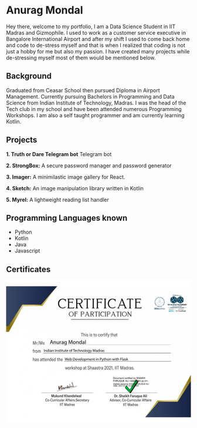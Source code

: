 # Anurag Mondal

Hey there, welcome to my portfolio, I am a Data Science Student in IIT Madras and Gizmophile. I used to work as a customer service executive in Bangalore International Airport and after my shift I used to come back home and code to de-stress myself and that is when I realized that coding is not just a hobby for me but also my passion. I have created many projects while de-stressing myself most of them would be mentioned below.


## Background

Graduated from Ceasar School then pursued Diploma in Airport Management. Currently pursuing Bachelors in Programming and Data Science from Indian Institute of Technology, Madras. I was the head of the Tech club in my school and have been attended numerous Programming Workshops. I am also a self taught programmer and am currently learning Kotlin.

## Projects 
**1. Truth or Dare Telegram bot**
Telegram bot

**2. StrongBox:**
A secure password manager and password generator

**3. Imager:**
A minimilastic image gallery for React.

**4. Sketch:**
An image manipulation library written in Kotlin

**5. Myrel:**
A lightweight reading list handler

## Programming Languages known

- Python
- Kotlin
- Java
- Javascript

## Certificates

![](images/Anurag_rotated_1.jpg)

